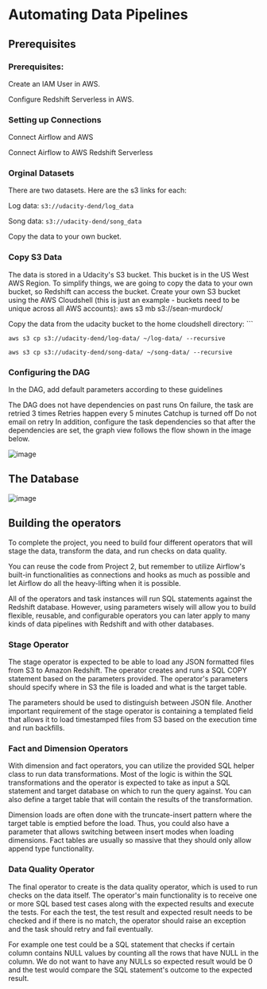 # Automating Data Pipelines

## Prerequisites
### Prerequisites:

Create an IAM User in AWS.

Configure Redshift Serverless in AWS.

### Setting up Connections

Connect Airflow and AWS

Connect Airflow to AWS Redshift Serverless

### Orginal Datasets

There are two datasets. Here are the s3 links for each:

Log data: `s3://udacity-dend/log_data`

Song data: `s3://udacity-dend/song_data`

Copy the data to your own bucket.

### Copy S3 Data

The data is stored in a Udacity's S3 bucket. This bucket is in the US West AWS Region. To simplify things, we are going to copy the data to your own bucket, so Redshift can access the bucket.
Create your own S3 bucket using the AWS Cloudshell (this is just an example - buckets need to be unique across all AWS accounts): aws s3 mb s3://sean-murdock/

Copy the data from the udacity bucket to the home cloudshell directory: ```

`aws s3 cp s3://udacity-dend/log-data/ ~/log-data/ --recursive`

`aws s3 cp s3://udacity-dend/song-data/ ~/song-data/ --recursive`

### Configuring the DAG

In the DAG, add default parameters according to these guidelines

The DAG does not have dependencies on past runs
On failure, the task are retried 3 times
Retries happen every 5 minutes
Catchup is turned off
Do not email on retry
In addition, configure the task dependencies so that after the dependencies are set, the graph view follows the flow shown in the image below.

![image](https://github.com/jivd78/dataeng_repo/assets/15125406/9f18bd8f-d662-47bb-aa81-e908c8c80c49)

## The Database

![image](https://github.com/jivd78/dataeng_repo/assets/15125406/1cbd3ede-c00a-4993-9a38-bcdb205a849e)

## Building the operators

To complete the project, you need to build four different operators that will stage the data, transform the data, and run checks on data quality.

You can reuse the code from Project 2, but remember to utilize Airflow's built-in functionalities as connections and hooks as much as possible and let Airflow do all the heavy-lifting when it is possible.

All of the operators and task instances will run SQL statements against the Redshift database. However, using parameters wisely will allow you to build flexible, reusable, and configurable operators you can later apply to many kinds of data pipelines with Redshift and with other databases.

### Stage Operator
The stage operator is expected to be able to load any JSON formatted files from S3 to Amazon Redshift. The operator creates and runs a SQL COPY statement based on the parameters provided. The operator's parameters should specify where in S3 the file is loaded and what is the target table.

The parameters should be used to distinguish between JSON file. Another important requirement of the stage operator is containing a templated field that allows it to load timestamped files from S3 based on the execution time and run backfills.

### Fact and Dimension Operators
With dimension and fact operators, you can utilize the provided SQL helper class to run data transformations. Most of the logic is within the SQL transformations and the operator is expected to take as input a SQL statement and target database on which to run the query against. You can also define a target table that will contain the results of the transformation.

Dimension loads are often done with the truncate-insert pattern where the target table is emptied before the load. Thus, you could also have a parameter that allows switching between insert modes when loading dimensions. Fact tables are usually so massive that they should only allow append type functionality.

### Data Quality Operator
The final operator to create is the data quality operator, which is used to run checks on the data itself. The operator's main functionality is to receive one or more SQL based test cases along with the expected results and execute the tests. For each the test, the test result and expected result needs to be checked and if there is no match, the operator should raise an exception and the task should retry and fail eventually.

For example one test could be a SQL statement that checks if certain column contains NULL values by counting all the rows that have NULL in the column. We do not want to have any NULLs so expected result would be 0 and the test would compare the SQL statement's outcome to the expected result.


